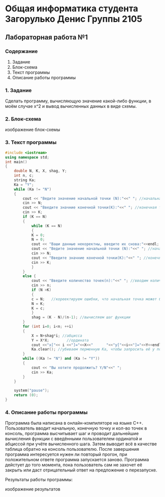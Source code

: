 # Общая информатика студента Загорулько Денис Группы 2105

## Лабораторная работа №1

### Содержание

1. Задание
2. Блок-схема
3. Текст программы
4. Описание работы программы

### 1. Задание

Сделать программу, вычисляющую значение какой-либо функции, в моём случае x^2 и вывод вычисленных данных в виде схемы.

### 2. Блок-схема

изображение блок-схемы

### 3. Текст программы

```c++
#include <iostream>
using namespace std;
int main()
{
    double N, K, X, shag, Y;
    int n, c;
    string Ka;
    Ka = "Y";
    while (Ka != "N")
    {
        cout << "Ведите значение начальной точки (N):"<<" "; //начальная точка
        cin >> N; 
        cout << "Введите значние конечной точки(K):"<<" "; //конечная точка
        cin >> K;
        if (K == N)
        {
            while (K == N)
            { 
            K = 0;
            N = 0;
            cout << "Ваши данные некоректны, введите их снова:"<<endl;
            cout << "Ведите значение начальной точки (N):"<<" "; //начальная точка
            cin >> N; 
            cout << "Введите значние конечной точки(K):"<<" "; //конечная точка
            cin >> K;
            }
        }
        else {
            cout << "Введите количество точек(n):"<<" "; //вводим количество точек
            cin >> n;
            if (N >K)
            {
            c = N;   //кореектируем ошибки, что начальная точка может быть больше начальной
            N = K;
            K = c;
            }
            shag = (K - N)/(n-1); //вычисляем шаг функции
        }
        for (int i=0; i<n; ++i)
        {
            X = N+shag*i; //абцисса
            Y = X*X;        //ордината
            cout <<"x["<< i <<"]="<<X<<"      "<<"y["<<i<<"]="<<Y<<endl;
            Ka.clear(); //убиваем перменную Ка, чтобы запросить её у пользователя. (если не удалить, то прога начнёться снова, т.к. я поставил Ka = "Y" по стандарту)
        }
        while ((Ka != "N") and (Ka != "Y"))
        {
            cout << "Вы хотите продолжить? Y/N"<<" ";
            cin >> Ka;
        }
    }
    
    system("pause");
    return (0);
}
```

### 4. Описание работы программы

Программа была написана  в онлайн-компиляторе на языке C++. Пользователь вводит начальную, конечную точку и кол-во точек в консоль, программа высчитывает шаг и проводит дальнейшие вычисления функции с введёнными пользователем ординатой и абциссой при учёте вычисленного шага. Затем выводит всё в качестве таблица обратно на консоль пользователю. После завершения программа интересуется нужен ли повторый прогон, при положительном ответе программа запускается заново. Программа дейстует до того момента, пока пользователь сам не захочет её закрыть или даст отрицательный ответ на предложение о перезапуске.

Результаты работы программы:

изображение результатов
